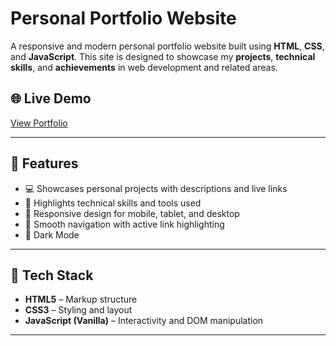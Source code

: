 # Personal Portfolio Website

A responsive and modern personal portfolio website built using **HTML**, **CSS**, and **JavaScript**. This site is designed to showcase my **projects**, **technical skills**, and **achievements** in web development and related areas.

## 🌐 Live Demo

[View Portfolio]([https://your-live-portfolio-link.com](https://arunkumar7-dev.github.io/portfolio/))

---

## 📌 Features

- 💻 Showcases personal projects with descriptions and live links
- 🎯 Highlights technical skills and tools used
- 📱 Responsive design for mobile, tablet, and desktop
- 🧭 Smooth navigation with active link highlighting
- 🌙 Dark Mode

---

## 🚀 Tech Stack

- **HTML5** – Markup structure
- **CSS3** – Styling and layout
- **JavaScript (Vanilla)** – Interactivity and DOM manipulation

---
